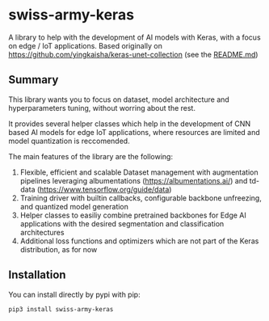 # swiss-army-keras

A library to help with the development of AI models with Keras, with a focus on edge / IoT applications. Based originally on https://github.com/yingkaisha/keras-unet-collection (see the [README.md](https://github.com/waterviewsrl/swiss-army-keras/blob/main/README-keras-unet-collection.md))

## Summary

This library wants you to focus on dataset, model architecture and hyperparameters tuning, without worring about the rest. 

It provides several helper classes which help in the development of CNN based AI models for edge IoT applications, where resources are limited and model quantization is reccomended. 

The main features of the library are the following:

1) Flexible, efficient and scalable Dataset management with augmentation pipelines leveraging albumentations (https://albumentations.ai/) and td-data (https://www.tensorflow.org/guide/data)
2) Training driver with builtin callbacks, configurable backbone unfreezing, and quantized model generation
3) Helper classes to easiliy combine pretrained backbones for Edge AI applications with the desired segmentation and classification architectures
4) Additional loss functions and optimizers which are not part of the Keras distribution, as for now 

## Installation

You can install directly by pypi with pip:

    pip3 install swiss-army-keras

